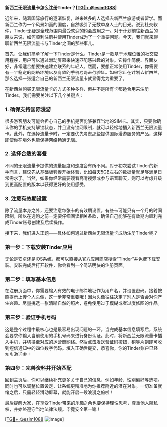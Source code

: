 **新西兰无限流量卡怎么注册Tinder？[[TG💪+ @esim1088](https://t.me/s/esim1088)]**

近年来，随着国际旅行的逐渐恢复，越来越多的人选择去新西兰旅游或者留学。而新西兰作为一个风景如画的国度，自然吸引了无数单身人士的目光。说到社交软件，Tinder无疑是全球范围内最受欢迎的约会应用之一。对于计划前往新西兰的朋友来说，如何顺利注册并使用Tinder成为了一个重要问题。今天，我们就来聊聊新西兰无限流量卡与Tinder之间的那些事儿。

首先，让我们简单了解一下Tinder是什么。Tinder是一款基于地理位置的社交应用程序，用户可以通过滑动屏幕来快速匹配感兴趣的对象。它操作简便、界面友好，非常适合想要快速建立联系的年轻人。然而，要想正常使用Tinder，你需要有一个稳定的网络环境以及有效的手机号码进行验证。如果你正在计划去新西兰，那么选择一张适合自己的新西兰无限流量卡就显得尤为重要了。

在新西兰购买无限流量卡的方式多种多样，但并不是所有卡都适合用来注册Tinder。我们需要关注以下几个关键点：

### **1. 确保支持国际漫游**
很多游客朋友可能会担心自己的手机是否能够兼容当地的SIM卡。其实，只要你确认你的手机支持解锁状态，并且没有锁网限制，就可以轻松地插入新西兰无限流量卡。此外，在选择流量卡时，一定要优先考虑那些提供国际漫游服务的产品，这样即使你在境外也能保持网络畅通无阻。

### **2. 选择合适的套餐**
不同的无限流量卡提供的流量额度和速度会有所不同。对于初次尝试Tinder的新手而言，建议先从基础版套餐开始体验，比如每天5GB左右的数据量就足够满足日常需求了。当然，如果你经常需要观看高清视频或参与语音聊天，则可以考虑升级到更高配置的版本以获得更好的使用感受。

### **3. 注意有效期设置**
除了流量本身之外，还要注意每张卡的有效期设置。有些卡可能只有一个月的时间限制，所以在选购之前一定要仔细阅读相关条款，确保自己能够在有效期内顺利完成Tinder账号创建及后续操作。

接下来，我们进入正题——具体如何通过新西兰无限流量卡成功注册Tinder呢？

### **第一步：下载安装Tinder应用**
无论是安卓还是iOS系统，都可以直接从官方应用商店搜索“Tinder”并免费下载安装。安装完成后打开软件，你会看到一个简洁明快的注册页面。

### **第二步：填写基本信息**
在注册页面中，你需要输入有效的电子邮件地址作为用户名，并设置密码。接着按照提示上传个人头像，这一步非常重要哦！因为头像往往决定了别人是否会对你产生兴趣。尽量挑选一张清晰自然的照片，避免使用过于模糊或者过度修图的作品。

### **第三步：验证手机号码**
这是整个过程中最核心也是最容易出现问题的一环。当完成基本信息填写后，系统会要求你输入当前使用的手机号码来进行身份认证。此时，将新西兰无限流量卡插入手机，并切换至对应的运营商网络。然后点击发送验证码按钮，稍等片刻即可收到短信通知中的四位数字代码。填入正确后提交，恭喜你，你的Tinder账户已经初步激活啦！

### **第四步：完善资料并开始匹配**
回到主页后，你可以继续补充更多关于自己的信息，例如年龄、性别偏好等选项。同时也可以调整位置设定，让系统更精准地为你推荐附近的潜在对象。一切准备就绪之后，只需轻轻滑动屏幕，就能开启一段浪漫之旅啦！

最后提醒大家，在享受Tinder带来的乐趣之余也要保持理性思考，尊重他人隐私权，并始终遵守当地法律法规。毕竟安全第一嘛！

[[TG💪+ @esim1088](https://t.me/s/esim1088) ![Image](https://i.postimg.cc/4NQfJmqS/Snipaste-2025-05-13-00-14-12.png)]